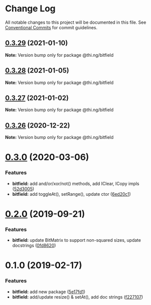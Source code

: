 # Change Log

All notable changes to this project will be documented in this file.
See [Conventional Commits](https://conventionalcommits.org) for commit guidelines.

## [0.3.29](https://github.com/thi-ng/umbrella/compare/@thi.ng/bitfield@0.3.28...@thi.ng/bitfield@0.3.29) (2021-01-10)

**Note:** Version bump only for package @thi.ng/bitfield





## [0.3.28](https://github.com/thi-ng/umbrella/compare/@thi.ng/bitfield@0.3.27...@thi.ng/bitfield@0.3.28) (2021-01-05)

**Note:** Version bump only for package @thi.ng/bitfield





## [0.3.27](https://github.com/thi-ng/umbrella/compare/@thi.ng/bitfield@0.3.26...@thi.ng/bitfield@0.3.27) (2021-01-02)

**Note:** Version bump only for package @thi.ng/bitfield





## [0.3.26](https://github.com/thi-ng/umbrella/compare/@thi.ng/bitfield@0.3.25...@thi.ng/bitfield@0.3.26) (2020-12-22)

**Note:** Version bump only for package @thi.ng/bitfield





# [0.3.0](https://github.com/thi-ng/umbrella/compare/@thi.ng/bitfield@0.2.8...@thi.ng/bitfield@0.3.0) (2020-03-06)


### Features

* **bitfield:** add and/or/xor/not() methods, add IClear, ICopy impls ([52d3005](https://github.com/thi-ng/umbrella/commit/52d3005281c90b89d41d3b2504e3eb47cafa6e03))
* **bitfield:** add toggleAt(), setRange(), update ctor ([6ed20c1](https://github.com/thi-ng/umbrella/commit/6ed20c13768fe3bdd38990ee79c865a13775fc2d))





# [0.2.0](https://github.com/thi-ng/umbrella/compare/@thi.ng/bitfield@0.1.12...@thi.ng/bitfield@0.2.0) (2019-09-21)

### Features

* **bitfield:** update BitMatrix to support non-squared sizes, update docstrings ([0fd8620](https://github.com/thi-ng/umbrella/commit/0fd8620))

# 0.1.0 (2019-02-17)

### Features

* **bitfield:** add new package ([5e17fd1](https://github.com/thi-ng/umbrella/commit/5e17fd1))
* **bitfield:** add/update resize() & setAt(), add doc strings ([f227107](https://github.com/thi-ng/umbrella/commit/f227107))

